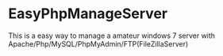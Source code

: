# EasyPhpManageServer
This is a easy way to manage a amateur windows 7 server with Apache/Php/MySQL/PhpMyAdmin/FTP(FileZillaServer)
